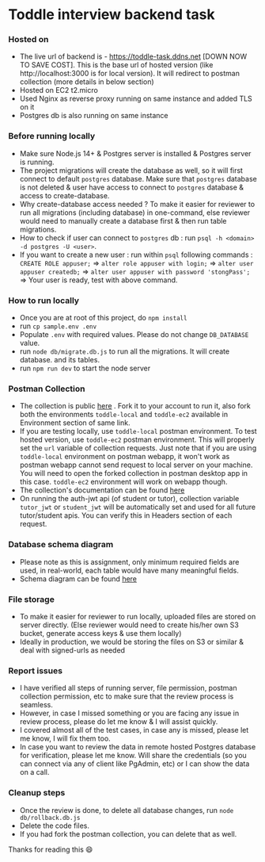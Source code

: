 # Toddle interview backend task

### Hosted on

-   The live url of backend is - https://toddle-task.ddns.net [DOWN NOW TO SAVE COST]. This is the base url of hosted version (like http://localhost:3000 is for local version). It will redirect to postman collection (more details in below section)
-   Hosted on EC2 t2.micro
-   Used Nginx as reverse proxy running on same instance and added TLS on it
-   Postgres db is also running on same instance

### Before running locally

-   Make sure Node.js 14+ & Postgres server is installed & Postgres server is running.
-   The project migrations will create the database as well, so it will first connect to default `postgres` database. Make sure that `postgres` database is not deleted & user have access to connect to `postgres` database & access to create-database.
-   Why create-database access needed ? To make it easier for reviewer to run all migrations (including database) in one-command, else reviewer would need to manually create a database first & then run table migrations.
-   How to check if user can connect to `postgres` db : run `psql -h <domain> -d postgres -U <user>`.
-   If you want to create a new user : run within `psql` following commands : `CREATE ROLE appuser;` => `alter role appuser with login;` => `alter user appuser createdb;` => `alter user appuser with password 'stongPass';` => Your user is ready, test with above command.

### How to run locally

-   Once you are at root of this project, do `npm install`
-   run `cp sample.env .env`
-   Populate `.env` with required values. Please do not change `DB_DATABASE` value.
-   run `node db/migrate.db.js` to run all the migrations. It will create database. and its tables.
-   run `npm run dev` to start the node server

### Postman Collection

-   The collection is public [here](https://www.postman.com/ym-356609/workspace/ym-team/collection/16305790-832c639b-bd7a-4e8d-ae20-4caa83107411?action=share&creator=16305790) . Fork it to your account to run it, also fork both the environments `toddle-local` and `toddle-ec2` available in Environment section of same link.
-   If you are testing locally, use `toddle-local` postman environment. To test hosted version, use `toddle-ec2` postman environment. This will properly set the `url` variable of collection requests. Just note that if you are using `toddle-local` environment on postman webapp, it won't work as postman webapp cannot send request to local server on your machine. You will need to open the forked collection in postman desktop app in this case. `toddle-ec2` environment will work on webapp though.
-   The collection's documentation can be found [here](https://www.postman.com/ym-356609/workspace/ym-team/documentation/16305790-832c639b-bd7a-4e8d-ae20-4caa83107411)
-   On running the auth-jwt api (of student or tutor), collection variable `tutor_jwt` or `student_jwt` will be automatically set and used for all future tutor/student apis. You can verify this in Headers section of each request.

### Database schema diagram

-   Please note as this is assignment, only minimum required fields are used, in real-world, each table would have many meaningful fields.
-   Schema diagram can be found [here](https://drive.google.com/file/d/1fnWHnXkUHoHBziLjimchd73du1tU--5G/view)

### File storage

-   To make it easier for reviewer to run locally, uploaded files are stored on server directly. (Else reviewer would need to create his/her own S3 bucket, generate access keys & use them locally)
-   Ideally in production, we would be storing the files on S3 or similar & deal with signed-urls as needed

### Report issues

-   I have verified all steps of running server, file permission, postman collection permission, etc to make sure that the review process is seamless.
-   However, in case I missed something or you are facing any issue in review process, please do let me know & I will assist quickly.
-   I covered almost all of the test cases, in case any is missed, please let me know, I will fix them too.
-   In case you want to review the data in remote hosted Postgres database for verification, please let me know. Will share the credentials (so you can connect via any of client like PgAdmin, etc) or I can show the data on a call.

### Cleanup steps

-   Once the review is done, to delete all database changes, run `node db/rollback.db.js`
-   Delete the code files.
-   If you had fork the postman collection, you can delete that as well.

Thanks for reading this 😄
